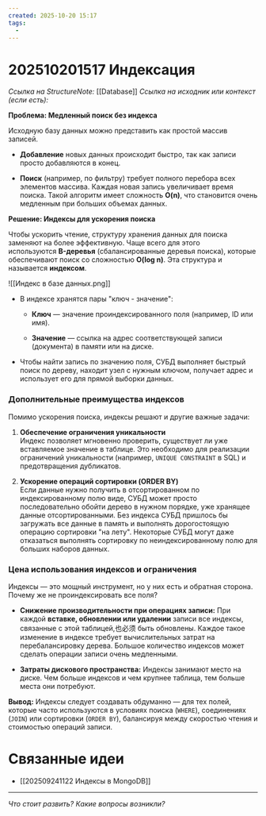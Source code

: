 ```yaml
---
created: 2025-10-20 15:17
tags:
  - 
---
```

# 202510201517 Индексация

*Ссылка на StructureNote:* [[Database]]
*Ссылка на исходник или контекст (если есть):* 

**Проблема: Медленный поиск без индекса**

Исходную базу данных можно представить как простой массив записей.

- **Добавление** новых данных происходит быстро, так как записи просто добавляются в конец.
    
- **Поиск** (например, по фильтру) требует полного перебора всех элементов массива. Каждая новая запись увеличивает время поиска. Такой алгоритм имеет сложность **O(n)**, что становится очень медленным при больших объемах данных.

**Решение: Индексы для ускорения поиска**

Чтобы ускорить чтение, структуру хранения данных для поиска заменяют на более эффективную. Чаще всего для этого используются **B-деревья** (сбалансированные деревья поиска), которые обеспечивают поиск со сложностью **O(log n)**. Эта структура и называется **индексом**.

![[Индекс в базе данных.png]]

- В индексе хранятся пары "ключ - значение":
    
    - **Ключ** — значение проиндексированного поля (например, ID или имя).
        
    - **Значение** — ссылка на адрес соответствующей записи (документа) в памяти или на диске.
        
- Чтобы найти запись по значению поля, СУБД выполняет быстрый поиск по дереву, находит узел с нужным ключом, получает адрес и использует его для прямой выборки данных.

### **Дополнительные преимущества индексов**

Помимо ускорения поиска, индексы решают и другие важные задачи:

1. **Обеспечение ограничения уникальности**  
    Индекс позволяет мгновенно проверить, существует ли уже вставляемое значение в таблице. Это необходимо для реализации ограничений уникальности (например, `UNIQUE CONSTRAINT` в SQL) и предотвращения дубликатов.
    
2. **Ускорение операций сортировки (ORDER BY)**  
    Если данные нужно получить в отсортированном по индексированному полю виде, СУБД может просто последовательно обойти дерево в нужном порядке, уже хранящее данные отсортированными. Без индекса СУБД пришлось бы загружать все данные в память и выполнять дорогостоящую операцию сортировки "на лету". Некоторые СУБД могут даже отказаться выполнять сортировку по неиндексированному полю для больших наборов данных.

### **Цена использования индексов и ограничения**

Индексы — это мощный инструмент, но у них есть и обратная сторона. Почему же не проиндексировать все поля?

- **Снижение производительности при операциях записи:** При каждой **вставке, обновлении или удалении** записи все индексы, связанные с этой таблицей,也必须 быть обновлены. Каждое такое изменение в индексе требует вычислительных затрат на перебалансировку дерева. Большое количество индексов может сделать операции записи очень медленными.
    
- **Затраты дискового пространства:** Индексы занимают место на диске. Чем больше индексов и чем крупнее таблица, тем больше места они потребуют.

**Вывод:** Индексы следует создавать обдуманно — для тех полей, которые часто используются в условиях поиска (`WHERE`), соединениях (`JOIN`) или сортировки (`ORDER BY`), балансируя между скоростью чтения и стоимостью операций записи.

# Связанные идеи 

- [[202509241122 Индексы в MongoDB]]
---

*Что стоит развить? Какие вопросы возникли?*
